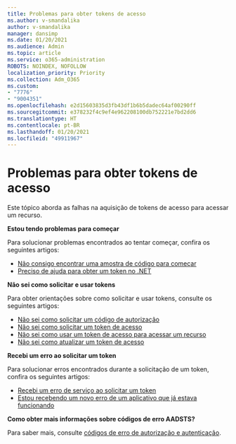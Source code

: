 ```yaml
---
title: Problemas para obter tokens de acesso
ms.author: v-smandalika
author: v-smandalika
manager: dansimp
ms.date: 01/20/2021
ms.audience: Admin
ms.topic: article
ms.service: o365-administration
ROBOTS: NOINDEX, NOFOLLOW
localization_priority: Priority
ms.collection: Adm_O365
ms.custom:
- "7776"
- "9004351"
ms.openlocfilehash: e2d15603835d3fb43df1b6b5dadec64af00290ff
ms.sourcegitcommit: e378232f4c9ef4e962208100db752221e7bd2dd6
ms.translationtype: HT
ms.contentlocale: pt-BR
ms.lasthandoff: 01/20/2021
ms.locfileid: "49911967"
---
```

# <a name="issues-with-getting-access-tokens"></a>Problemas para obter tokens de acesso

Este tópico aborda as falhas na aquisição de tokens de acesso para acessar um recurso.

**Estou tendo problemas para começar**

Para solucionar problemas encontrados ao tentar começar, confira os seguintes artigos:

- [Não consigo encontrar uma amostra de código para começar](https://docs.microsoft.com/azure/active-directory/develop/sample-v2-code) 
- [Preciso de ajuda para obter um token no .NET](https://docs.microsoft.com/azure/active-directory/develop/authentication-flows-app-scenarios)

**Não sei como solicitar e usar tokens**

Para obter orientações sobre como solicitar e usar tokens, consulte os seguintes artigos:

- [Não sei como solicitar um código de autorização](https://docs.microsoft.com/azure/active-directory/develop/v2-oauth2-auth-code-flow#request-an-authorization-code) 
- [Não sei como solicitar um token de acesso](https://docs.microsoft.com/azure/active-directory/develop/v2-oauth2-auth-code-flow#use-the-authorization-code-to-request-an-access-token) 
- [Não sei como usar um token de acesso para acessar um recurso](https://docs.microsoft.com/azure/active-directory/develop/v2-oauth2-auth-code-flow#use-the-access-token-to-access-the-resource) 
- [Não sei como atualizar um token de acesso](https://docs.microsoft.com/azure/active-directory/develop/v2-oauth2-auth-code-flow#refreshing-the-access-tokens)

**Recebi um erro ao solicitar um token**

Para solucionar erros encontrados durante a solicitação de um token, confira os seguintes artigos:

- [Recebi um erro de serviço ao solicitar um token](https://docs.microsoft.com/azure/active-directory/develop/reference-aadsts-error-codes) 
- [Estou recebendo um novo erro de um aplicativo que já estava funcionando](https://docs.microsoft.com/azure/active-directory/develop/reference-breaking-changes)

**Como obter mais informações sobre códigos de erro AADSTS?**

Para saber mais, consulte [códigos de erro de autorização e autenticação](https://docs.microsoft.com/azure/active-directory/develop/reference-aadsts-error-codes).





